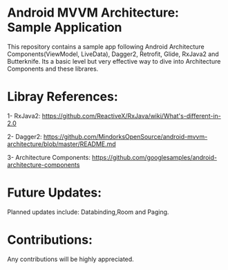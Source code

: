 # Android MVVM Architecture: Sample Application

This repository contains a sample app following Android Architecture Components(ViewModel, LiveData), Dagger2, Retrofit, Glide, RxJava2 and Butterknife. Its a basic level but very effective way to dive into Architecture Components and these librares. 

# Libray References:
1- RxJava2: https://github.com/ReactiveX/RxJava/wiki/What's-different-in-2.0

2- Dagger2: https://github.com/MindorksOpenSource/android-mvvm-architecture/blob/master/README.md

3- Architecture Components: https://github.com/googlesamples/android-architecture-components

# Future Updates:
Planned updates include: Databinding,Room and Paging.

# Contributions:
Any contributions will be highly appreciated.
